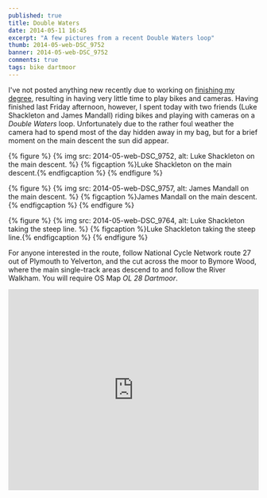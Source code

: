 ```yaml
---
published: true
title: Double Waters
date: 2014-05-11 16:45
excerpt: "A few pictures from a recent Double Waters loop"
thumb: 2014-05-web-DSC_9752
banner: 2014-05-web-DSC_9752
comments: true
tags: bike dartmoor
---
```


I've not posted anything new recently due to working on [finishing my degree](/notebook/2014/05/finishing-university/ "Thoughts on the last four years at University"), resulting in having very little time to play bikes and cameras. Having finished last Friday afternoon, however, I spent today with two friends (Luke Shackleton and James Mandall) riding bikes and playing with cameras on a *Double Waters* loop. Unfortunately due to the rather foul weather the camera had to spend most of the day hidden away in my bag, but for a brief moment on the main descent the sun did appear.

{% figure %}
  {% img src: 2014-05-web-DSC_9752, alt: Luke Shackleton on the main descent. %}
  {% figcaption %}Luke Shackleton on the main descent.{% endfigcaption %}
{% endfigure %}

{% figure %}
  {% img src: 2014-05-web-DSC_9757, alt: James Mandall on the main descent. %}
  {% figcaption %}James Mandall on the main descent.{% endfigcaption %}
{% endfigure %}

{% figure %}
  {% img src: 2014-05-web-DSC_9764, alt: Luke Shackleton taking the steep line. %}
  {% figcaption %}Luke Shackleton taking the steep line.{% endfigcaption %}
{% endfigure %}

For anyone interested in the route, follow National Cycle Network route 27 out of Plymouth to Yelverton, and the cut across the moor to Bymore Wood, where the main single-track areas descend to and follow the River Walkham. You will require OS Map *OL 28 Dartmoor*.

<iframe height='405px' width='100%' frameborder='0' allowtransparency='true' scrolling='no' src='http://www.strava.com/activities/139888616/embed/ac2622fdcd341be0dfce914d3e5b7faa092a5ac4'></iframe>
